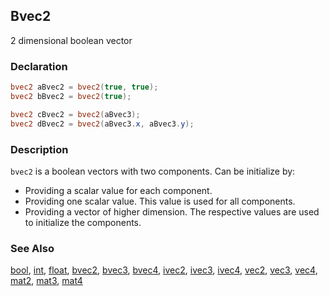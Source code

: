 ## Bvec2
2 dimensional boolean vector

### Declaration
```glsl
bvec2 aBvec2 = bvec2(true, true);
bvec2 bBvec2 = bvec2(true);

bvec2 cBvec2 = bvec2(aBvec3);
bvec2 dBvec2 = bvec2(aBvec3.x, aBvec3.y);
```

### Description
```bvec2``` is a boolean vectors with two components. Can be initialize by:

- Providing a scalar value for each component.
- Providing one scalar value. This value is used for all components.
- Providing a vector of higher dimension. The respective values are used to initialize the components.

### See Also
[bool](/glossary/?search=bool), [int](/glossary/?search=int), [float](/glossary/?search=float), [bvec2](/glossary/?search=bvec2), [bvec3](/glossary/?search=bvec3), [bvec4](/glossary/?search=bvec4), [ivec2](/glossary/?search=ivec2), [ivec3](/glossary/?search=ivec3), [ivec4](/glossary/?search=ivec4), [vec2](/glossary/?search=vec2), [vec3](/glossary/?search=vec3), [vec4](/glossary/?search=vec4), [mat2](/glossary/?search=mat2), [mat3](/glossary/?search=mat3), [mat4](/glossary/?search=mat4)
